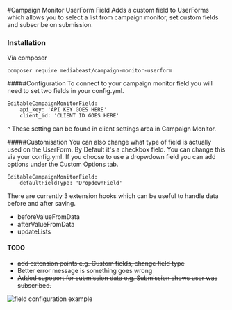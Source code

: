 #Campaign Monitor UserForm Field
Adds a custom field to UserForms which allows you to select a
list from campaign monitor, set custom fields and subscribe on submission.

### Installation
Via composer
```
composer require mediabeast/campaign-monitor-userform
```
#####Configuration
To connect to your campaign monitor field you will need to set two fields in your config.yml.
```
EditableCampaignMonitorField:
    api_key: 'API KEY GOES HERE'
    client_id: 'CLIENT ID GOES HERE'
```
^ These setting can be found in client settings area in Campaign Monitor.

#####Customisation
You can also change what type of field is actually used on the UserForm.
By Default it's a checkbox field. You can change this via your config.yml.
If you choose to use a dropwdown field you can add options under the Custom Options tab.
```
EditableCampaignMonitorField:
    defaultFieldType: 'DropdownField'
```
There are currently 3 extension hooks which can be useful to handle data before and after saving.
+ beforeValueFromData
+ afterValueFromData
+ updateLists

#### TODO
+ ~~add extension points e.g. Custom fields, change field type~~
+ Better error message is something goes wrong
+ ~~Added supoport for submission data e.g. Submission shows user was subscribed.~~

![field configuration example](http://i.imgur.com/3mBgSRq.png)
